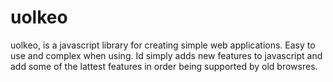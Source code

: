 # uolkeo
uolkeo, is a javascript library for creating simple web applications. Easy to use and complex when using.
Id simply adds new features to javascript and add some of the lattest features in order being supported by old browsres.
